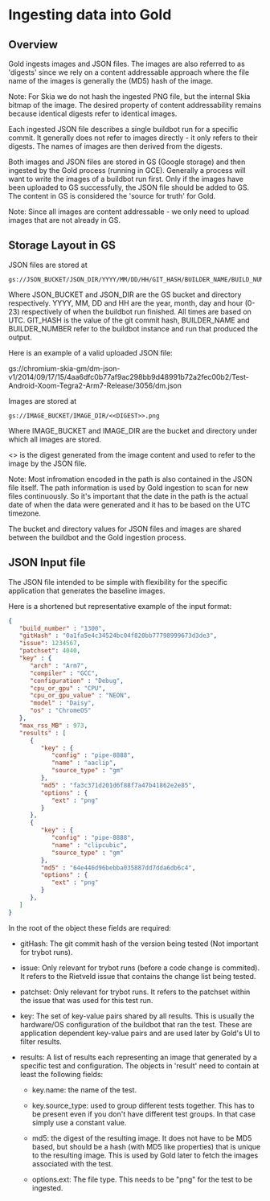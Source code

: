 Ingesting data into Gold
========================

Overview
--------

Gold ingests images and JSON files. The images are also referred to as
'digests' since we rely on a content addressable approach where the file name
of the images is generally the (MD5) hash of the image.

Note: For Skia we do not hash the ingested PNG file, but the internal Skia bitmap of
the image. The desired property of content addressability remains because
identical digests refer to identical images.

Each ingested JSON file describes a single buildbot run for a specific commit.
It generally does not refer to images directly - it only refers to their digests.
The names of images are then derived from the digests.

Both images and JSON files are stored in GS (Google storage) and then ingested
by the Gold process (running in GCE).
Generally a process will want to write the images of a buildbot run first.
Only if the images have been uploaded to GS successfully, the JSON file should be
added to GS. The content in GS is considered the 'source for truth' for Gold.

Note: Since all images are content addressable - we only need to upload images
that are not already in GS.

Storage Layout in GS
--------------------

JSON files are stored at

    gs://JSON_BUCKET/JSON_DIR/YYYY/MM/DD/HH/GIT_HASH/BUILDER_NAME/BUILD_NUMBER/dm.json

Where JSON_BUCKET and JSON_DIR are the GS bucket and directory respectively.
YYYY, MM, DD and HH are the year, month, day and hour (0-23) respectively of
when the buildbot run finished. All times are based on UTC.
GIT_HASH is the value of the git commit hash, BUILDER_NAME and BUILDER_NUMBER
refer to the buildbot instance and run that produced the output.

Here is an example of a valid uploaded JSON file:

gs://chromium-skia-gm/dm-json-v1/2014/09/17/15/4aa6dfc0b77af9ac298bb9d48991b72a2fec00b2/Test-Android-Xoom-Tegra2-Arm7-Release/3056/dm.json

Images are stored at

    gs://IMAGE_BUCKET/IMAGE_DIR/<<DIGEST>>.png

Where IMAGE_BUCKET and IMAGE_DIR are the bucket and directory under which all
images are stored.

<<DIGEST>> is the digest generated from the image content and used to refer to
the image by the JSON file.

Note: Most infromation encoded in the path is also contained in the JSON file
itself. The path information is used by Gold ingestion to scan for new files
continuously. So it's important that the date in the path is the actual date of
when the data were generated and it has to be based on the UTC timezone.

The bucket and directory values for JSON files and images are shared between the
buildbot and the Gold ingestion process.

JSON Input file
---------------

The JSON file intended to be simple with  flexibility for the specific application
that generates the baseline images.

Here is a shortened but representative example of the input format:

```json
{
   "build_number" : "1300",
   "gitHash" : "0a1fa5e4c34524bc04f820bb77798999673d3de3",
   "issue": 1234567,
   "patchset": 4040,
   "key" : {
      "arch" : "Arm7",
      "compiler" : "GCC",
      "configuration" : "Debug",
      "cpu_or_gpu" : "CPU",
      "cpu_or_gpu_value" : "NEON",
      "model" : "Daisy",
      "os" : "ChromeOS"
   },
   "max_rss_MB" : 973,
   "results" : [
      {
         "key" : {
            "config" : "pipe-8888",
            "name" : "aaclip",
            "source_type" : "gm"
         },
         "md5" : "fa3c371d201d6f88f7a47b41862e2e85",
         "options" : {
            "ext" : "png"
         }
      },
      {
         "key" : {
            "config" : "pipe-8888",
            "name" : "clipcubic",
            "source_type" : "gm"
         },
         "md5" : "64e446d96bebba035887dd7dda6db6c4",
         "options" : {
            "ext" : "png"
         }
      },
   ]
}
```

In the root of the object these fields are required:

* gitHash: The git commit hash of the version being tested (Not important
  for trybot runs).

* issue: Only relevant for trybot runs (before a code change is commited). It
  refers to the Rietveld issue that contains the change list being tested.

* patchset: Only relevant for trybot runs. It refers to the patchset within the
  issue that was used for this test run.

* key: The set of key-value pairs shared by all results. This is usually the
  hardware/OS configuration of the buildbot that ran the test. These are
  application dependent key-value pairs and are used later by Gold's UI to
  filter results.

* results: A list of results each representing an image that generated by a
  specific test and configuration.
  The objects in 'result' need to contain at least the following fields:

    - key.name: the name of the test.

    - key.source_type: used to group different tests together. This has to be
      present even if you don't have different test groups. In that case
      simply use a constant value.

    - md5: the digest of the resulting image. It does not have to be MD5 based,
      but should be a hash (with MD5 like properties) that is unique to the
      resulting image. This is used by Gold later to fetch the images associated
      with the test.

    - options.ext: The file type. This needs to be "png" for the test to be
      ingested.
